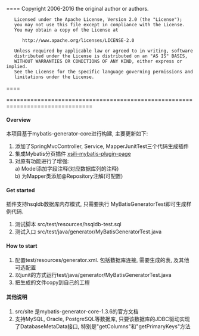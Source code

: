 ====
       Copyright 2006-2016 the original author or authors.

       Licensed under the Apache License, Version 2.0 (the "License");
       you may not use this file except in compliance with the License.
       You may obtain a copy of the License at

          http://www.apache.org/licenses/LICENSE-2.0

       Unless required by applicable law or agreed to in writing, software
       distributed under the License is distributed on an "AS IS" BASIS,
       WITHOUT WARRANTIES OR CONDITIONS OF ANY KIND, either express or implied.
       See the License for the specific language governing permissions and
       limitations under the License.
====

===============================================================================

#### Overview
本项目基于mybatis-generator-core进行构建, 主要更新如下:

1. 添加了SpringMvcController, Service, MapperJunitTest三个代码生成插件
2. 集成Mybatis分页插件 [xsili-mybatis-plugin-page](https://github.com/morningtea/xsili-mybatis-plugin-page "Mybatis分页插件")  
3. 对原有功能进行了增强:  
a) Model添加字段注释(对应数据库列的注释)  
b) 为Mapper类添加@Repository注解(可配置)

#### Get started
插件支持hsqldb数据库内存模式, 只需要执行 MyBatisGeneratorTest即可生成样例代码.  
1. 测试脚本 src/test/resources/hsqldb-test.sql
2. 测试入口 src/test/java/generator/MyBatisGeneratorTest.java

#### How to start
1. 配置test/resources/generator.xml. 包括数据库连接, 需要生成的表, 及其他可选配置
2. 以junit的方式运行test/java/generator/MyBatisGeneratorTest.java
3. 把生成的文件copy到自己的工程


#### 其他说明
1. src/site 是mybatis-generator-core-1.3.6的官方文档
2. 支持MySQL, Oracle, PostgreSQL等数据库, 只要该数据库的JDBC驱动实现了DatabaseMetaData接口,
特别是"getColumns"和"getPrimaryKeys"方法

